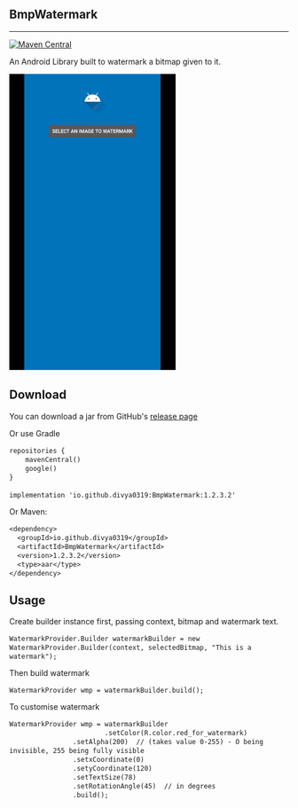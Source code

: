 BmpWatermark
------------
------------

[![Maven Central](https://img.shields.io/maven-central/v/io.github.divya0319/BmpWatermark.svg?label=Maven%20Central)](https://search.maven.org/search?q=g:%22io.github.divya0319%22%20AND%20a:%22BmpWatermark%22)

An Android Library built to watermark a bitmap given to it.

![Demo](https://github.com/Divya0319/BmpWatermark/blob/master/demo/watermarking_demo.gif)

Download
--------
You can download a jar from GitHub's [release page](https://github.com/Divya0319/BmpWatermark/releases)

Or use Gradle
```
repositories {
    mavenCentral()
    google()
}

implementation 'io.github.divya0319:BmpWatermark:1.2.3.2'
```
Or Maven:
```
<dependency>
  <groupId>io.github.divya0319</groupId>
  <artifactId>BmpWatermark</artifactId>
  <version>1.2.3.2</version>
  <type>aar</type>
</dependency>
```

Usage
------
Create builder instance first, passing context, bitmap and watermark text.
```
WatermarkProvider.Builder watermarkBuilder = new WatermarkProvider.Builder(context, selectedBitmap, "This is a watermark");
```
Then build watermark
```
WatermarkProvider wmp = watermarkBuilder.build();
```


To customise watermark
```
WatermarkProvider wmp = watermarkBuilder
                        .setColor(R.color.red_for_watermark)
                .setAlpha(200)  // (takes value 0-255) - O being invisible, 255 being fully visible
                .setxCoordinate(0)
                .setyCoordinate(120)
                .setTextSize(78)
                .setRotationAngle(45)  // in degrees
                .build();
```
